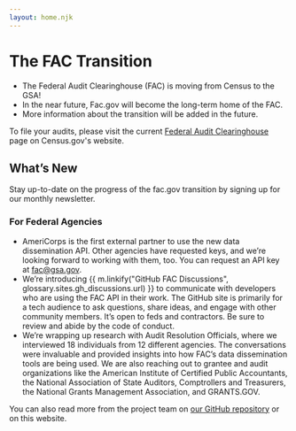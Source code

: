 ```yaml
---
layout: home.njk
---
```


# The FAC Transition

- The Federal Audit Clearinghouse (FAC) is moving from Census to the GSA!
- In the near future, Fac.gov will become the long-term home of the FAC.
- More information about the transition will be added in the future.

To file your audits, please visit the current [Federal Audit Clearinghouse](https://facweb.census.gov/) page 
on Census.gov's website.

## What’s New

Stay up-to-date on the progress of the fac.gov transition by signing up for our monthly newsletter.

### For Federal Agencies

- AmeriCorps is the first external partner to use the new data dissemination API. Other agencies have requested keys, and we’re looking forward to working with them, too. You can request an API key at fac@gsa.gov.
- We’re introducing {{ m.linkify("GitHub FAC Discussions", glossary.sites.gh_discussions.url) }} to communicate with developers who are using the FAC API in their work. The GitHub site is primarily for a tech audience to ask questions, share ideas, and engage with other community members. It’s open to feds and contractors. Be sure to review and abide by the code of conduct.
- We’re wrapping up research with Audit Resolution Officials, where we interviewed 18 individuals from 12 different agencies. The conversations were invaluable and provided insights into how FAC’s data dissemination tools are being used. We are also reaching out to grantee and audit organizations like the American Institute of Certified Public Accountants, the National Association of State Auditors, Comptrollers and Treasurers, the National Grants Management Association, and GRANTS.GOV.

You can also read more from the project team on [our GitHub repository](https://github.com/GSA-TTS/FAC/wiki) or on this website.
